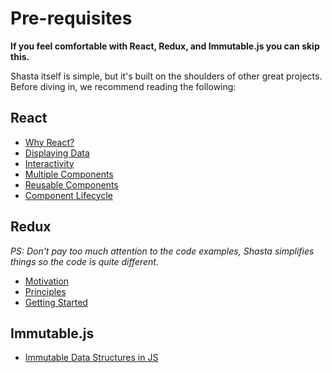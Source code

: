 # Pre-requisites

**If you feel comfortable with React, Redux, and Immutable.js you can skip this.**


Shasta itself is simple, but it's built on the shoulders of other great projects. Before diving in, we recommend reading the following:

## React

- [Why React?](https://facebook.github.io/react/docs/why-react.html)
- [Displaying Data](https://facebook.github.io/react/docs/displaying-data.html)
- [Interactivity](https://facebook.github.io/react/docs/interactivity-and-dynamic-uis.html)
- [Multiple Components](https://facebook.github.io/react/docs/multiple-components.html)
- [Reusable Components](https://facebook.github.io/react/docs/reusable-components.html)
- [Component Lifecycle](https://facebook.github.io/react/docs/component-specs.html)

## Redux

*PS: Don't pay too much attention to the code examples, Shasta simplifies things so the code is quite different.*

- [Motivation](http://redux.js.org/docs/introduction/Motivation.html)
- [Principles](http://redux.js.org/docs/introduction/ThreePrinciples.html)
- [Getting Started](https://egghead.io/series/getting-started-with-redux)

## Immutable.js

- [Immutable Data Structures in JS](http://jlongster.com/Using-Immutable-Data-Structures-in-JavaScript)
